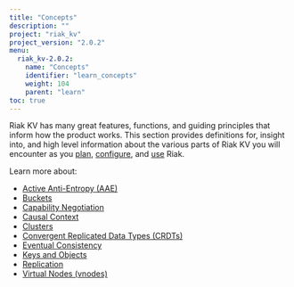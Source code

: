 ```yaml
---
title: "Concepts"
description: ""
project: "riak_kv"
project_version: "2.0.2"
menu:
  riak_kv-2.0.2:
    name: "Concepts"
    identifier: "learn_concepts"
    weight: 104
    parent: "learn"
toc: true
---
```


[concept aae]: /riak/kv/2.0.2/concepts/active-anti-entropy
[concept buckets]: /riak/kv/2.0.2/concepts/buckets
[concept cap neg]: /riak/kv/2.0.2/concepts/capability-negotiation
[concept causal context]: /riak/kv/2.0.2/concepts/causal-context
[concept clusters]: /riak/kv/2.0.2/concepts/clusters
[concept crdts]: /riak/kv/2.0.2/concepts/crdts
[concept eventual consistency]: /riak/kv/2.0.2/concepts/eventual-consistency
[concept keys objects]: /riak/kv/2.0.2/concepts/keys-and-objects
[concept replication]: /riak/kv/2.0.2/concepts/replication
[concept strong consistency]: /riak/kv/2.0.2/concepts/strong-consistency
[concept vnodes]: /riak/kv/2.0.2/concepts/vnodes
[config index]: /riak/kv/2.0.2/configuring
[plan index]: /riak/kv/2.0.2/setup/planning
[use index]: /riak/kv/2.0.2/using/


Riak KV has many great features, functions, and guiding principles that inform how the product works. This section provides definitions for, insight into, and high level information about the various parts of Riak KV you will encounter as you [plan][plan index], [configure][config index], and [use][use index] Riak.  

Learn more about:

* [Active Anti-Entropy (AAE)][concept aae]
* [Buckets][concept buckets]
* [Capability Negotiation][concept cap neg]
* [Causal Context][concept causal context]
* [Clusters][concept clusters]
* [Convergent Replicated Data Types (CRDTs)][concept crdts]
* [Eventual Consistency][concept eventual consistency]
* [Keys and Objects][concept keys objects]
* [Replication][concept replication]
* [Virtual Nodes (vnodes)][concept vnodes]
